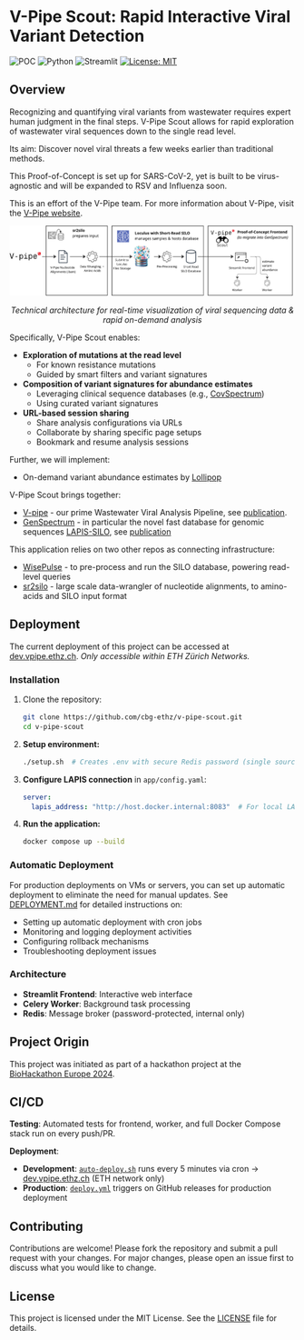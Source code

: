 # V-Pipe Scout: Rapid Interactive Viral Variant Detection 

![POC](https://img.shields.io/badge/status-POC-yellow)
![Python](https://img.shields.io/badge/python-3.13-blue)
![Streamlit](https://img.shields.io/badge/streamlit-1.49.0-brightgreen)
[![License: MIT](https://img.shields.io/badge/License-MIT-yellow.svg)](https://opensource.org/licenses/MIT)


## Overview

Recognizing and quantifying viral variants from wastewater requires expert human judgment in the final steps.
V-Pipe Scout allows for rapid exploration of wastewater viral sequences down to the single read level. 

Its aim: Discover novel viral threats a few weeks earlier than traditional methods.

This Proof-of-Concept is set up for SARS-CoV-2, yet is built to be virus-agnostic and will be expanded to RSV and Influenza soon.

This is an effort of the V-Pipe team.
For more information about V-Pipe, visit the [V-Pipe website](https://cbg-ethz.github.io/V-pipe/).

<div align="center">
  <picture>
    <source media="(prefers-color-scheme: dark)" srcset="./app/images/index/POC_DeployForInternal_inverted.png">
    <img src="./app/images/index/POC_DeployForInternal.png" alt="Fast Query Visualization" width="800"/>
  </picture>
  <p><em>Technical architecture for real-time visualization of viral sequencing data & rapid on-demand analysis</em></p>
</div>

Specifically, V-Pipe Scout enables:
- **Exploration of mutations at the read level**  
    - For known resistance mutations  
    - Guided by smart filters and variant signatures
- **Composition of variant signatures for abundance estimates**  
    - Leveraging clinical sequence databases (e.g., [CovSpectrum](https://cov-spectrum.org/))  
    - Using curated variant signatures
- **URL-based session sharing**  
    - Share analysis configurations via URLs
    - Collaborate by sharing specific page setups
    - Bookmark and resume analysis sessions

Further, we will implement:
- On-demand variant abundance estimates by [Lollipop](https://github.com/cbg-ethz/LolliPop)

V-Pipe Scout brings together:
- [V-pipe](https://github.com/cbg-ethz/V-pipe) - our prime Wastewater Viral Analysis Pipeline, see [publication](https://www.biorxiv.org/content/10.1101/2023.10.16.562462v1.full). 
- [GenSpectrum](https://genspectrum.org/) - in particular the novel fast database for genomic sequences [LAPIS-SILO](https://github.com/GenSpectrum/LAPIS-SILO), see [publication](https://bmcbioinformatics.biomedcentral.com/articles/10.1186/s12859-023-05364-3)


This application relies on two other repos as connecting infrastructure:
- [WisePulse](https://github.com/cbg-ethz/WisePulse) - to pre-process and run the SILO database, powering read-level queries
- [sr2silo](https://github.com/cbg-ethz/sr2silo) - large scale data-wrangler of nucleotide alignments, to amino-acids and SILO input format


## Deployment

The current deployment of this project can be accessed at [dev.vpipe.ethz.ch](http://dev.vpipe.ethz.ch).
_Only accessible within ETH Zürich Networks._

### Installation

1. Clone the repository:
    ```sh
    git clone https://github.com/cbg-ethz/v-pipe-scout.git
    cd v-pipe-scout
    ```

2. **Setup environment:**
    ```sh
    ./setup.sh  # Creates .env with secure Redis password (single source of truth)
    ```

3. **Configure LAPIS connection** in `app/config.yaml`:
    ```yaml
    server:
      lapis_address: "http://host.docker.internal:8083"  # For local LAPIS
    ```

4. **Run the application:**
    ```sh
    docker compose up --build
    ```

### Automatic Deployment

For production deployments on VMs or servers, you can set up automatic deployment to eliminate the need for manual updates. See [DEPLOYMENT.md](DEPLOYMENT.md) for detailed instructions on:

- Setting up automatic deployment with cron jobs
- Monitoring and logging deployment activities  
- Configuring rollback mechanisms
- Troubleshooting deployment issues

### Architecture

- **Streamlit Frontend**: Interactive web interface
- **Celery Worker**: Background task processing  
- **Redis**: Message broker (password-protected, internal only)


## Project Origin

This project was initiated as part of a hackathon project at the [BioHackathon Europe 2024](https://biohackathon-europe.org/).

## CI/CD

**Testing**: Automated tests for frontend, worker, and full Docker Compose stack run on every push/PR.

**Deployment**:
- **Development**: [`auto-deploy.sh`](scripts/auto-deploy.sh) runs every 5 minutes via cron → [dev.vpipe.ethz.ch](http://dev.vpipe.ethz.ch) (ETH network only)
- **Production**: [`deploy.yml`](.github/workflows/deploy.yml) triggers on GitHub releases for production deployment


## Contributing

Contributions are welcome! Please fork the repository and submit a pull request with your changes. For major changes, please open an issue first to discuss what you would like to change.

## License

This project is licensed under the MIT License. See the [LICENSE](LICENSE) file for details.

